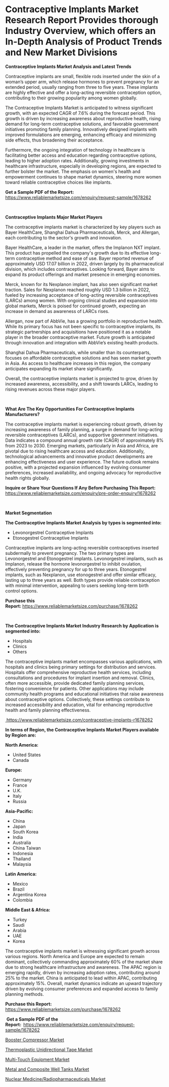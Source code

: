 <p><h1>Contraceptive Implants Market Research Report Provides thorough Industry Overview, which offers an In-Depth Analysis of Product Trends and New Market Divisions</h1></p><p><strong>Contraceptive Implants Market Analysis and Latest Trends</strong></p>
<p><p>Contraceptive implants are small, flexible rods inserted under the skin of a woman’s upper arm, which release hormones to prevent pregnancy for an extended period, usually ranging from three to five years. These implants are highly effective and offer a long-acting reversible contraception option, contributing to their growing popularity among women globally.</p><p>The Contraceptive Implants Market is anticipated to witness significant growth, with an expected CAGR of 7.6% during the forecast period. This growth is driven by increasing awareness about reproductive health, rising demand for long-term contraceptive solutions, and favorable government initiatives promoting family planning. Innovatively designed implants with improved formulations are emerging, enhancing efficacy and minimizing side effects, thus broadening their acceptance.</p><p>Furthermore, the ongoing integration of technology in healthcare is facilitating better access and education regarding contraceptive options, leading to higher adoption rates. Additionally, growing investments in healthcare infrastructure, especially in developing regions, are expected to further bolster the market. The emphasis on women's health and empowerment continues to shape market dynamics, steering more women toward reliable contraceptive choices like implants.</p></p>
<p><strong>Get a Sample PDF of the Report:&nbsp;</strong> <a href="https://www.reliablemarketsize.com/enquiry/request-sample/1678262?utm_campaign=1592&utm_medium=2&utm_source=Github&utm_content=ia&utm_term=14102024&utm_id=contraceptive-implants">https://www.reliablemarketsize.com/enquiry/request-sample/1678262</a></p>
<p>&nbsp;</p>
<p><strong>Contraceptive Implants Major Market Players</strong></p>
<p><p>The contraceptive implants market is characterized by key players such as Bayer HealthCare, Shanghai Dahua Pharmaceuticals, Merck, and Allergan, each contributing to the sector's growth and innovation.</p><p>Bayer HealthCare, a leader in the market, offers the Implanon NXT implant. This product has propelled the company's growth due to its effective long-term contraceptive method and ease of use. Bayer reported revenue of approximately USD 17.07 billion in 2022, driven largely by its pharmaceutical division, which includes contraceptives. Looking forward, Bayer aims to expand its product offerings and market presence in emerging economies.</p><p>Merck, known for its Nexplanon implant, has also seen significant market traction. Sales for Nexplanon reached roughly USD 1.3 billion in 2022, fueled by increasing acceptance of long-acting reversible contraceptives (LARCs) among women. With ongoing clinical studies and expansion into global markets, Merck is poised for continued growth, expecting an increase in demand as awareness of LARCs rises.</p><p>Allergan, now part of AbbVie, has a growing portfolio in reproductive health. While its primary focus has not been specific to contraceptive implants, its strategic partnerships and acquisitions have positioned it as a notable player in the broader contraceptive market. Future growth is anticipated through innovation and integration with AbbVie’s existing health products.</p><p>Shanghai Dahua Pharmaceuticals, while smaller than its counterparts, focuses on affordable contraceptive solutions and has seen market growth in Asia. As access to healthcare increases in this region, the company anticipates expanding its market share significantly.</p><p>Overall, the contraceptive implants market is projected to grow, driven by increased awareness, accessibility, and a shift towards LARCs, leading to rising revenues across these major players.</p></p>
<p>&nbsp;</p>
<p><strong>What Are The Key Opportunities For Contraceptive Implants Manufacturers?</strong></p>
<p><p>The contraceptive implants market is experiencing robust growth, driven by increasing awareness of family planning, a surge in demand for long-acting reversible contraceptives (LARCs), and supportive government initiatives. Data indicates a compound annual growth rate (CAGR) of approximately 8% from 2023 to 2030. Emerging markets, particularly in Asia and Africa, are pivotal due to rising healthcare access and education. Additionally, technological advancements and innovative product developments are enhancing effectiveness and user experience. The future outlook remains positive, with a projected expansion influenced by evolving consumer preferences, increased availability, and ongoing advocacy for reproductive health rights globally.</p></p>
<p><strong>Inquire or Share Your Questions If Any Before Purchasing This Report:</strong> <a href="https://www.reliablemarketsize.com/enquiry/pre-order-enquiry/1678262?utm_campaign=1592&utm_medium=2&utm_source=Github&utm_content=ia&utm_term=14102024&utm_id=contraceptive-implants">https://www.reliablemarketsize.com/enquiry/pre-order-enquiry/1678262</a></p>
<p>&nbsp;</p>
<p><strong>Market Segmentation</strong></p>
<p><strong>The Contraceptive Implants Market Analysis by types is segmented into:</strong></p>
<p><ul><li>Levonorgestrel Contraceptive Implants</li><li>Etonogestrel Contraceptive Implants</li></ul></p>
<p><p>Contraceptive implants are long-acting reversible contraceptives inserted subdermally to prevent pregnancy. The two primary types are Levonorgestrel and Etonogestrel implants. Levonorgestrel implants, such as Implanon, release the hormone levonorgestrel to inhibit ovulation, effectively preventing pregnancy for up to three years. Etonogestrel implants, such as Nexplanon, use etonogestrel and offer similar efficacy, lasting up to three years as well. Both types provide reliable contraception with minimal intervention, appealing to users seeking long-term birth control options.</p></p>
<p><strong>Purchase this Report:&nbsp;</strong><a href="https://www.reliablemarketsize.com/purchase/1678262?utm_campaign=1592&utm_medium=2&utm_source=Github&utm_content=ia&utm_term=14102024&utm_id=contraceptive-implants">https://www.reliablemarketsize.com/purchase/1678262</a></p>
<p>&nbsp;</p>
<p><strong>The Contraceptive Implants Market Industry Research by Application is segmented into:</strong></p>
<p><ul><li>Hospitals</li><li>Clinics</li><li>Others</li></ul></p>
<p><p>The contraceptive implants market encompasses various applications, with hospitals and clinics being primary settings for distribution and services. Hospitals offer comprehensive reproductive health services, including consultations and procedures for implant insertion and removal. Clinics, often more accessible, provide dedicated family planning services, fostering convenience for patients. Other applications may include community health programs and educational initiatives that raise awareness about contraceptive options. Collectively, these settings contribute to increased accessibility and education, vital for enhancing reproductive health and family planning effectiveness.</p></p>
<p><a href="https://www.reliablemarketsize.com/contraceptive-implants-r1678262?utm_campaign=1592&utm_medium=2&utm_source=Github&utm_content=ia&utm_term=14102024&utm_id=contraceptive-implants">&nbsp;https://www.reliablemarketsize.com/contraceptive-implants-r1678262</a></p>
<p><strong>In terms of Region, the Contraceptive Implants Market Players available by Region are:</strong></p>
<p>
    <p> <strong> North America: </strong>
        <ul>
            <li>United States</li>
            <li>Canada</li>
        </ul>
        </p> 
    <p> <strong> Europe: </strong>
        <ul>
            <li>Germany</li>
            <li>France</li>
            <li>U.K.</li>
            <li>Italy</li>
            <li>Russia</li>
        </ul>
        </p> 
    <p> <strong> Asia-Pacific: </strong>
        <ul>
            <li>China</li>
            <li>Japan</li>
            <li>South Korea</li>
            <li>India</li>
            <li>Australia</li>
            <li>China Taiwan</li>
            <li>Indonesia</li>
            <li>Thailand</li>
            <li>Malaysia</li>
        </ul>
        </p> 
    <p> <strong> Latin America: </strong>
        <ul>
            <li>Mexico</li>
            <li>Brazil</li>
            <li>Argentina Korea</li>
            <li>Colombia</li>
        </ul>
        </p> 
    <p> <strong> Middle East & Africa: </strong>
        <ul>
            <li>Turkey</li>
            <li>Saudi</li>
            <li>Arabia</li>
            <li>UAE</li>
            <li>Korea</li>
        </ul>
    </p>
    </p>
<p><p>The contraceptive implants market is witnessing significant growth across various regions. North America and Europe are expected to remain dominant, collectively commanding approximately 60% of the market share due to strong healthcare infrastructure and awareness. The APAC region is emerging rapidly, driven by increasing adoption rates, contributing around 25% to the market. China is anticipated to lead within APAC, contributing approximately 15%. Overall, market dynamics indicate an upward trajectory driven by evolving consumer preferences and expanded access to family planning methods.</p></p>
<p><strong>Purchase this Report: </strong><a href="https://www.reliablemarketsize.com/purchase/1678262?utm_campaign=1592&utm_medium=2&utm_source=Github&utm_content=ia&utm_term=14102024&utm_id=contraceptive-implants">https://www.reliablemarketsize.com/purchase/1678262</a></p>
<p>&nbsp;<strong>Get a Sample PDF of the Report:&nbsp;&nbsp;</strong><a href="https://www.reliablemarketsize.com/enquiry/request-sample/1678262?utm_campaign=1592&utm_medium=2&utm_source=Github&utm_content=ia&utm_term=14102024&utm_id=contraceptive-implants">https://www.reliablemarketsize.com/enquiry/request-sample/1678262</a></p>
<p><strong></strong></p>
<p><p><a href="https://www.linkedin.com/pulse/booster-compressor-market-transformation-comparative-analysis-63b3f?utm_campaign=1592&utm_medium=2&utm_source=Github&utm_content=ia&utm_term=14102024&utm_id=contraceptive-implants">Booster Compressor Market</a></p><p><a href="https://www.linkedin.com/pulse/thermoplastic-unidirectional-tape-market-analysis-report-global-r9ibf?utm_campaign=1592&utm_medium=2&utm_source=Github&utm_content=ia&utm_term=14102024&utm_id=contraceptive-implants">Thermoplastic Unidirectional Tape Market</a></p><p><a href="https://www.linkedin.com/pulse/multi-touch-equipment-market2024-2031-industry-insights-investment-jda3f?utm_campaign=1592&utm_medium=2&utm_source=Github&utm_content=ia&utm_term=14102024&utm_id=contraceptive-implants">Multi-Touch Equipment Market</a></p><p><a href="https://www.linkedin.com/pulse/investment-opportunities-metal-composite-well-tanks-sector-fkwgf?utm_campaign=1592&utm_medium=2&utm_source=Github&utm_content=ia&utm_term=14102024&utm_id=contraceptive-implants">Metal and Composite Well Tanks Market</a></p><p><a href="https://www.linkedin.com/pulse/nuclear-medicineradiopharmaceuticals-market-maturity-analysis-xjypf?utm_campaign=1592&utm_medium=2&utm_source=Github&utm_content=ia&utm_term=14102024&utm_id=contraceptive-implants">Nuclear Medicine/Radiopharmaceuticals Market</a></p></p>